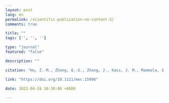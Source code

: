 ```yaml
---
layout: post
lang: en
permalink: /scientific-publication-no-content-5/
comments: true

title: ""
tags: ['', '', '']

type: "journal"
featured: "false"

description: ""

citation: "Hu, Z.-M., Zhang, Q.-S., Zhang, J., Kass, J. M., Mammola, S., Fresia, P., et al. (2021). Intraspecific genetic variation matters when predicting seagrass distribution under climate change. Molecular Ecology."

link: "https://doi.org/10.1111/mec.15996"

date: 2022-04-18 10:30:00 +0800

---
```

